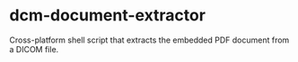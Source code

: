 # dcm-document-extractor

Cross-platform shell script that extracts the embedded PDF document from a DICOM file.